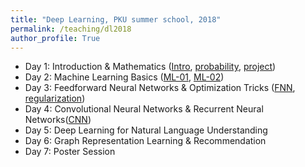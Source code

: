 ```yaml
---
title: "Deep Learning, PKU summer school, 2018"
permalink: /teaching/dl2018
author_profile: True
---
```


* Day 1: Introduction & Mathematics ([Intro](/files/dl2018/Intro_01.pdf), [probability](/files/dl2018/probability_02.pdf), [project](/files/dl2018/project.pdf))
* Day 2: Machine Learning Basics ([ML-01](/files/dl2018/ML-03.pdf), [ML-02](/files/dl2018/ML-04.pdf))
* Day 3: Feedforward Neural Networks & Optimization Tricks ([FNN](/files/dl2018/FNN-05.pdf), [regularization](/files/dl2018/Regularization-06.pdf))
* Day 4: Convolutional Neural Networks & Recurrent Neural Networks([CNN](/files/dl2018/CNN-07.pdf))
* Day 5: Deep Learning for Natural Language Understanding
* Day 6: Graph Representation Learning & Recommendation
* Day 7: Poster Session
